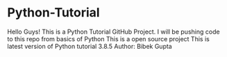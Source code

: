 # Python-Tutorial
 Hello Guys! This is a Python Tutorial GitHub Project.
 I will be pushing code to this repo from basics of Python
 This is a open source project
 This is latest version of Python tutorial 3.8.5
 Author: Bibek Gupta

